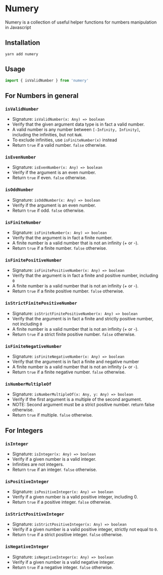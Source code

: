 # Numery

Numery is a collection of useful helper functions for numbers manipulation in Javascript

## Installation

```
yarn add numery
```

## Usage

```js
import { isValidNumber } from 'numery'
```

## For Numbers in general

### `isValidNumber`

- Signature: `isValidNumber(x: Any) => boolean`
- Verify that the given argument data type is in fact a valid number.
- A valid number is any number between `[-Infinity, Infinity]`, including the infinities, but not `NaN`.
- To exclude infinities, use `isFiniteNumber(x)` instead
- Return `true` if a valid number. `false` otherwise.

### `isEvenNumber`

- Signature: `isEvenNumber(x: Any) => boolean`
- Verify if the argument is an even number.
- Return `true` if even. `false` otherwise.

### `isOddNumber`

- Signature: `isOddNumber(x: Any) => boolean`
- Verify if the argument is an even number.
- Return `true` if odd. `false` otherwise.

### `isFiniteNumber`

- Signature: `isFiniteNumber(x: Any) => boolean`
- Verify that the argument is in fact a finite number.
- A finite number is a valid number that is not an infinity (+ or -).
- Return `true` if a finite number. `false` otherwise.

### `isFinitePositiveNumber`

- Signature: `isFinitePositiveNumber(x: Any) => boolean`
- Verify that the argument is in fact a finite and positive number, including `0`
- A finite number is a valid number that is not an infinity (+ or -).
- Return `true` if a finite positive number. `false` otherwise.

### `isStrictFinitePositiveNumber`

- Signature: `isStrictFinitePositiveNumber(x: Any) => boolean`
- Verify that the argument is in fact a finite and strictly positive number, not including `0`
- A finite number is a valid number that is not an infinity (+ or -).
- Return `true` if a strict finite positive number. `false` otherwise.

### `isFiniteNegativeNumber`

- Signature: `isFiniteNegativeNumber(x: Any) => boolean`
- Verify that the argument is in fact a finite and negative number
- A finite number is a valid number that is not an infinity (+ or -).
- Return `true` if a finite negative number. `false` otherwise.

### `isNumberMultipleOf`

- Signature: `isNumberMultipleOf(x: Any, y: Any) => boolean`
- Verify if the first argument is a multiple of the second argument.
- NOTE: Second argument must be a strict positive number. return false otherwise.
- Return `true` if multiple. `false` otherwise.

## For Integers

### `isInteger`

- Signature: `isInteger(x: Any) => boolean`
- Verify if a given number is a valid integer.
- Infinities are not integers.
- Return `true` if an integer. `false` otherwise.

### `isPositiveInteger`

- Signature: `isPositiveInteger(x: Any) => boolean`
- Verify if a given number is a valid positive integer, including 0.
- Return `true` if a positive integer. `false` otherwise.

### `isStrictPositiveInteger`

- Signature: `isStrictPositiveInteger(x: Any) => boolean`
- Verify if a given number is a valid positive integer, strictly not equal to `0`.
- Return `true` if a strict positive integer. `false` otherwise.

### `isNegativeInteger`

- Signature: `isNegativeInteger(x: Any) => boolean`
- Verify if a given number is a valid negative integer.
- Return `true` if a negative integer. `false` otherwise.
